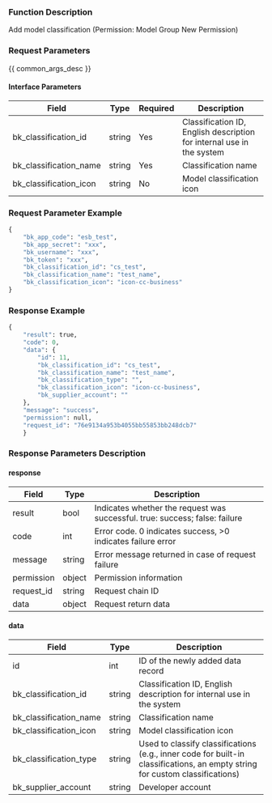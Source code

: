 ### Function Description

Add model classification (Permission: Model Group New Permission)

### Request Parameters

{{ common_args_desc }}

#### Interface Parameters

| Field                  | Type   | Required | Description                                                  |
| ---------------------- | ------ | -------- | ------------------------------------------------------------ |
| bk_classification_id   | string | Yes      | Classification ID, English description for internal use in the system |
| bk_classification_name | string | Yes      | Classification name                                          |
| bk_classification_icon | string | No       | Model classification icon                                    |

### Request Parameter Example

```python
{
    "bk_app_code": "esb_test",
    "bk_app_secret": "xxx",
    "bk_username": "xxx",
    "bk_token": "xxx",
    "bk_classification_id": "cs_test",
    "bk_classification_name": "test_name",
    "bk_classification_icon": "icon-cc-business"
}
```

### Response Example

```python
{
    "result": true,
    "code": 0,
    "data": {
        "id": 11,
        "bk_classification_id": "cs_test",
        "bk_classification_name": "test_name",
        "bk_classification_type": "",
        "bk_classification_icon": "icon-cc-business",
        "bk_supplier_account": ""
    },
    "message": "success",
    "permission": null,
    "request_id": "76e9134a953b4055bb55853bb248dcb7"
    }
```

### Response Parameters Description

#### response

| Field       | Type   | Description                                                  |
| ---------- | ------ | ------------------------------------------------------------ |
| result     | bool   | Indicates whether the request was successful. true: success; false: failure |
| code       | int    | Error code. 0 indicates success, >0 indicates failure error  |
| message    | string | Error message returned in case of request failure            |
| permission | object | Permission information                                       |
| request_id | string | Request chain ID                                             |
| data       | object | Request return data                                          |

#### data

| Field                  | Type   | Description                                                  |
| ---------------------- | ------ | ------------------------------------------------------------ |
| id                     | int    | ID of the newly added data record                            |
| bk_classification_id   | string | Classification ID, English description for internal use in the system |
| bk_classification_name | string | Classification name                                          |
| bk_classification_icon | string | Model classification icon                                    |
| bk_classification_type | string | Used to classify classifications (e.g., inner code for built-in classifications, an empty string for custom classifications) |
| bk_supplier_account    | string | Developer account                                            |